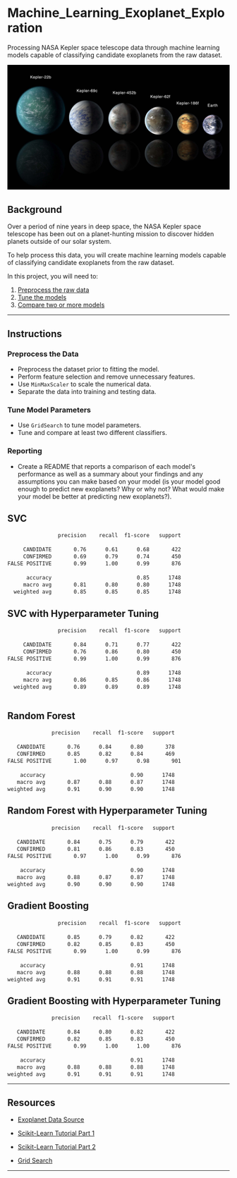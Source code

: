 # Machine_Learning_Exoplanet_Exploration
Processing NASA Kepler space telescope data through machine learning models capable of classifying candidate exoplanets from the raw dataset.

![exoplanets.jpg](Images/exoplanets.jpg)

## Background

Over a period of nine years in deep space, the NASA Kepler space telescope has been out on a planet-hunting mission to discover hidden planets outside of our solar system.

To help process this data, you will create machine learning models capable of classifying candidate exoplanets from the raw dataset.

In this project, you will need to:

1. [Preprocess the raw data](#Preprocessing)
2. [Tune the models](#Tune-Model-Parameters)
3. [Compare two or more models](#Evaluate-Model-Performance)

- - -

## Instructions

### Preprocess the Data

* Preprocess the dataset prior to fitting the model.
* Perform feature selection and remove unnecessary features.
* Use `MinMaxScaler` to scale the numerical data.
* Separate the data into training and testing data.

### Tune Model Parameters

* Use `GridSearch` to tune model parameters.
* Tune and compare at least two different classifiers.

### Reporting

* Create a README that reports a comparison of each model's performance as well as a summary about your findings and any assumptions you can make based on your model (is your model good enough to predict new exoplanets? Why or why not? What would make your model be better at predicting new exoplanets?).

## SVC
```
                precision    recall  f1-score   support

     CANDIDATE       0.76      0.61      0.68       422
     CONFIRMED       0.69      0.79      0.74       450
FALSE POSITIVE       0.99      1.00      0.99       876

      accuracy                           0.85      1748
     macro avg       0.81      0.80      0.80      1748
  weighted avg       0.85      0.85      0.85      1748

```
## SVC with Hyperparameter Tuning

```
                precision    recall  f1-score   support

     CANDIDATE       0.84      0.71      0.77       422
     CONFIRMED       0.76      0.86      0.80       450
FALSE POSITIVE       0.99      1.00      0.99       876

      accuracy                           0.89      1748
     macro avg       0.86      0.85      0.86      1748
  weighted avg       0.89      0.89      0.89      1748
  
  ```
  
  ## Random Forest
  
  ```
                precision    recall  f1-score   support

     CANDIDATE       0.76      0.84      0.80       378
     CONFIRMED       0.85      0.82      0.84       469
FALSE POSITIVE       1.00      0.97      0.98       901

      accuracy                           0.90      1748
     macro avg       0.87      0.88      0.87      1748
  weighted avg       0.91      0.90      0.90      1748
  
  ```
 ## Random Forest with Hyperparameter Tuning
  
  ```
                precision    recall  f1-score   support

     CANDIDATE       0.84      0.75      0.79       422
     CONFIRMED       0.81      0.86      0.83       450
FALSE POSITIVE       0.97      1.00      0.99       876

      accuracy                           0.90      1748
     macro avg       0.88      0.87      0.87      1748
  weighted avg       0.90      0.90      0.90      1748
  
  ```
  ## Gradient Boosting
  ```
                  precision    recall  f1-score   support

     CANDIDATE       0.85      0.79      0.82       422
     CONFIRMED       0.82      0.85      0.83       450
FALSE POSITIVE       0.99      1.00      0.99       876

      accuracy                           0.91      1748
     macro avg       0.88      0.88      0.88      1748
  weighted avg       0.91      0.91      0.91      1748
  ```
  ## Gradient Boosting with Hyperparameter Tuning
  
  ```
                precision    recall  f1-score   support

     CANDIDATE       0.84      0.80      0.82       422
     CONFIRMED       0.82      0.85      0.83       450
FALSE POSITIVE       0.99      1.00      1.00       876

      accuracy                           0.91      1748
     macro avg       0.88      0.88      0.88      1748
  weighted avg       0.91      0.91      0.91      1748
  ```
 
- - -

## Resources

* [Exoplanet Data Source](https://www.kaggle.com/nasa/kepler-exoplanet-search-results)

* [Scikit-Learn Tutorial Part 1](https://www.youtube.com/watch?v=4PXAztQtoTg)

* [Scikit-Learn Tutorial Part 2](https://www.youtube.com/watch?v=gK43gtGh49o&t=5858s)

* [Grid Search](https://scikit-learn.org/stable/modules/grid_search.html)

- - -
